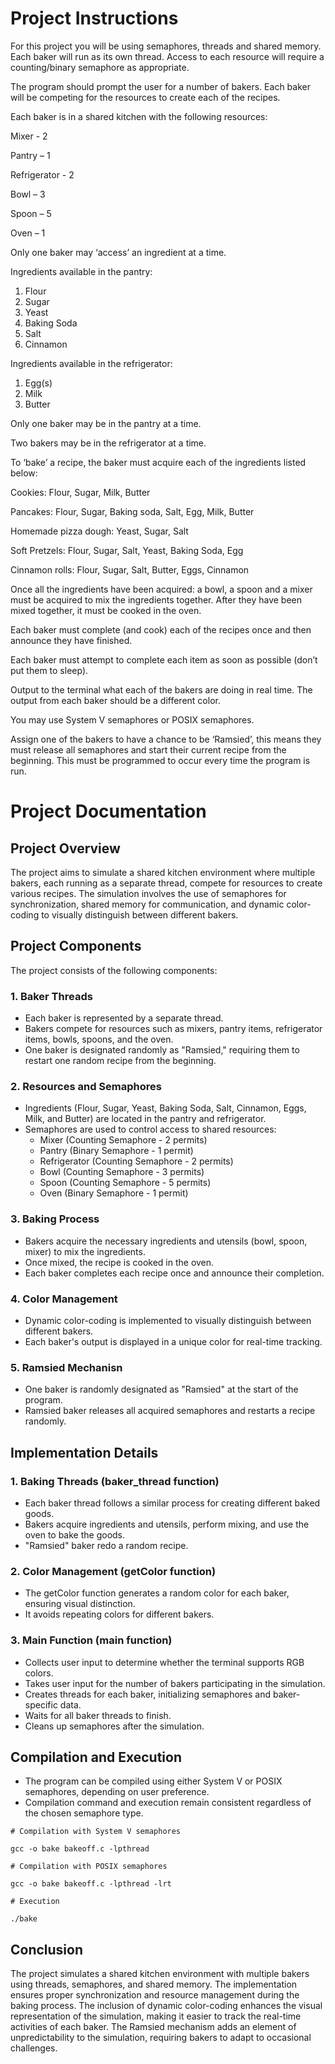 # Project Instructions

For this project you will be using semaphores, threads and shared memory. Each baker will run as its own thread. Access to each resource will require a counting/binary semaphore as appropriate.

The program should prompt the user for a number of bakers. Each baker will be competing for the resources to create each of the recipes.

Each baker is in a shared kitchen with the following resources:

Mixer - 2

Pantry – 1

Refrigerator - 2

Bowl – 3

Spoon – 5

Oven – 1

Only one baker may ‘access’ an ingredient at a time.

Ingredients available in the pantry:

1. Flour
2. Sugar
3. Yeast
4. Baking Soda
5. Salt
6. Cinnamon

Ingredients available in the refrigerator:

1. Egg(s)
2. Milk
3. Butter

Only one baker may be in the pantry at a time.

Two bakers may be in the refrigerator at a time.

To ‘bake’ a recipe, the baker must acquire each of the ingredients listed below:

Cookies: Flour, Sugar, Milk, Butter

Pancakes: Flour, Sugar, Baking soda, Salt, Egg, Milk, Butter

Homemade pizza dough: Yeast, Sugar, Salt

Soft Pretzels: Flour, Sugar, Salt, Yeast, Baking Soda, Egg

Cinnamon rolls: Flour, Sugar, Salt, Butter, Eggs, Cinnamon

Once all the ingredients have been acquired: a bowl, a spoon and a mixer must be acquired to mix the ingredients together. After they have been mixed together, it must be cooked in the oven.

Each baker must complete (and cook) each of the recipes once and then announce they have finished.

Each baker must attempt to complete each item as soon as possible (don’t put them to sleep).

Output to the terminal what each of the bakers are doing in real time. The output from each baker should be a different color.

You may use System V semaphores or POSIX semaphores.

Assign one of the bakers to have a chance to be ‘Ramsied’, this means they must release all semaphores and start their current recipe from the beginning. This must be programmed to occur every time the program is run.

# Project **Documentation**

## **Project Overview**

The project aims to simulate a shared kitchen environment where multiple bakers, each running as a separate thread, compete for resources to create various recipes. The simulation involves the use of semaphores for synchronization, shared memory for communication, and dynamic color-coding to visually distinguish between different bakers.

## **Project Components**

The project consists of the following components:

### **1. Baker Threads**

- Each baker is represented by a separate thread.
- Bakers compete for resources such as mixers, pantry items, refrigerator items, bowls, spoons, and the oven.
- One baker is designated randomly as "Ramsied," requiring them to restart one random recipe from the beginning.

### **2. Resources and Semaphores**

- Ingredients (Flour, Sugar, Yeast, Baking Soda, Salt, Cinnamon, Eggs, Milk, and Butter) are located in the pantry and refrigerator.
- Semaphores are used to control access to shared resources:
  - Mixer (Counting Semaphore - 2 permits)
  - Pantry (Binary Semaphore - 1 permit)
  - Refrigerator (Counting Semaphore - 2 permits)
  - Bowl (Counting Semaphore - 3 permits)
  - Spoon (Counting Semaphore - 5 permits)
  - Oven (Binary Semaphore - 1 permit)

### **3. Baking Process**

- Bakers acquire the necessary ingredients and utensils (bowl, spoon, mixer) to mix the ingredients.
- Once mixed, the recipe is cooked in the oven.
- Each baker completes each recipe once and announce their completion.

### **4. Color Management**

- Dynamic color-coding is implemented to visually distinguish between different bakers.
- Each baker's output is displayed in a unique color for real-time tracking.

### **5. Ramsied Mechanisn**

- One baker is randomly designated as "Ramsied" at the start of the program.
- Ramsied baker releases all acquired semaphores and restarts a recipe randomly.

## **Implementation Details**

### **1. Baking Threads (baker_thread function)**

- Each baker thread follows a similar process for creating different baked goods.
- Bakers acquire ingredients and utensils, perform mixing, and use the oven to bake the goods.
- "Ramsied" baker redo a random recipe.

### **2. Color Management (getColor function)**

- The getColor function generates a random color for each baker, ensuring visual distinction.
- It avoids repeating colors for different bakers.

### **3. Main Function (main function)**

- Collects user input to determine whether the terminal supports RGB colors.
- Takes user input for the number of bakers participating in the simulation.
- Creates threads for each baker, initializing semaphores and baker-specific data.
- Waits for all baker threads to finish.
- Cleans up semaphores after the simulation.

## **Compilation and Execution**

- The program can be compiled using either System V or POSIX semaphores, depending on user preference.
- Compilation command and execution remain consistent regardless of the chosen semaphore type.

`# Compilation with System V semaphores`

`gcc -o bake bakeoff.c -lpthread`

`# Compilation with POSIX semaphores`

`gcc -o bake bakeoff.c -lpthread -lrt`

`# Execution`

`./bake`

## **Conclusion**

The project simulates a shared kitchen environment with multiple bakers using threads, semaphores, and shared memory. The implementation ensures proper synchronization and resource management during the baking process. The inclusion of dynamic color-coding enhances the visual representation of the simulation, making it easier to track the real-time activities of each baker. The Ramsied mechanism adds an element of unpredictability to the simulation, requiring bakers to adapt to occasional challenges.
